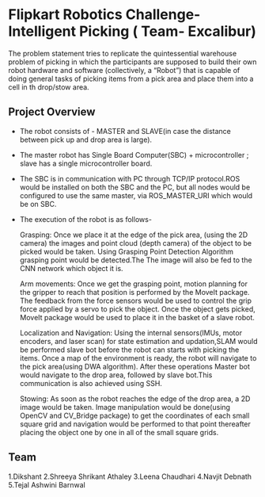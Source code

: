# Flipkart Robotics Challenge-Intelligent Picking ( Team- Excalibur)
The problem statement tries to replicate the quintessential warehouse problem of picking in which the
participants are supposed to build their own robot hardware and software (collectively, a “Robot”) that is
capable of doing general tasks of picking items from a pick area and place them into a cell in th drop/stow
area.

## Project Overview
* The robot consists of - MASTER and SLAVE(in case the distance between pick up and drop area is large).
* The master robot has Single Board Computer(SBC) + microcontroller ; slave has a single microcontroller board.
* The SBC is in communication with PC through TCP/IP protocol.ROS would be installed on both the SBC and the PC, but all nodes would be configured to use the same master, via     ROS_MASTER_URI which would be on SBC.
* The execution of the robot is as follows-

  Grasping: Once we place it at the edge of the pick area, (using the 2D camera) the images and point cloud (depth camera) of the object to be picked would be taken. Using         Grasping Point Detection Algorithm grasping point would be detected.The The image will also be fed to the CNN network which object it is.

  Arm movements: Once we get the grasping point, motion planning for the gripper to reach that position is performed by the MoveIt package. The feedback from the force             sensors would be used to control the grip force applied by a servo to pick the object. Once the object gets picked, MoveIt package would be used to place it in the basket of a   slave robot. 
  
  Localization and Navigation: Using the internal sensors(IMUs, motor encoders, and laser scan) for state estimation and updation,SLAM would be performed slave bot before the     robot can starts with picking the items. Once a map of the environment is ready, the robot will navigate to the pick area(using DWA algorithm).
  After these operations Master bot would navigate to the drop area, followed by slave bot.This communication is also achieved using SSH.
  
  Stowing: As soon as the robot reaches the edge of the drop area, a 2D image would be taken. Image manipulation would be done(using OpenCV and CV_Bridge package) to get the       coordinates of each small square grid and navigation would be performed to that point thereafter placing the object one by one in all of the small square grids.  



## Team
1.Dikshant
2.Shreeya Shrikant Athaley
3.Leena Chaudhari
4.Navjit Debnath
5.Tejal Ashwini Barnwal






